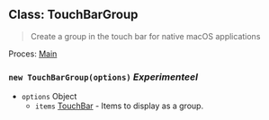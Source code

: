 ## Class: TouchBarGroup

> Create a group in the touch bar for native macOS applications

Proces: [Main](../tutorial/application-architecture.md#main-and-renderer-processes)

### `new TouchBarGroup(options)` _Experimenteel_

* `options` Object
  * `items` [TouchBar](touch-bar.md) - Items to display as a group.
